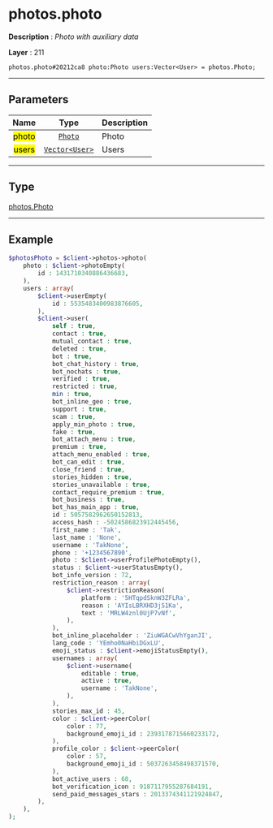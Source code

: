 # photos.photo

**Description** : *Photo with auxiliary data*

**Layer** : 211

```tl
photos.photo#20212ca8 photo:Photo users:Vector<User> = photos.Photo;
```

---

## Parameters

| Name | Type | Description |
| :---: | :---: | :--- |
| <mark>photo</mark> | [`Photo`](type/Photo) | Photo |
| <mark>users</mark> | [`Vector<User>`](type/User) | Users |

---

## Type

[photos.Photo](type/photos.Photo)

---

## Example

```php
$photosPhoto = $client->photos->photo(
	photo : $client->photoEmpty(
		id : 1431710340886436683,
	),
	users : array(
		$client->userEmpty(
			id : 5535483400983876605,
		),
		$client->user(
			self : true,
			contact : true,
			mutual_contact : true,
			deleted : true,
			bot : true,
			bot_chat_history : true,
			bot_nochats : true,
			verified : true,
			restricted : true,
			min : true,
			bot_inline_geo : true,
			support : true,
			scam : true,
			apply_min_photo : true,
			fake : true,
			bot_attach_menu : true,
			premium : true,
			attach_menu_enabled : true,
			bot_can_edit : true,
			close_friend : true,
			stories_hidden : true,
			stories_unavailable : true,
			contact_require_premium : true,
			bot_business : true,
			bot_has_main_app : true,
			id : 5057582962650152813,
			access_hash : -5024586823912445456,
			first_name : 'Tak',
			last_name : 'None',
			username : 'TakNone',
			phone : '+1234567890',
			photo : $client->userProfilePhotoEmpty(),
			status : $client->userStatusEmpty(),
			bot_info_version : 72,
			restriction_reason : array(
				$client->restrictionReason(
					platform : '5HTqpdSknW3ZFLRa',
					reason : 'AYIsLBRXHD3jS1Ka',
					text : 'MRLW4znl0UjP7vNf',
				),
			),
			bot_inline_placeholder : 'ZiuWGACwVhYganJI',
			lang_code : 'YEmho0NaHbiDGxLU',
			emoji_status : $client->emojiStatusEmpty(),
			usernames : array(
				$client->username(
					editable : true,
					active : true,
					username : 'TakNone',
				),
			),
			stories_max_id : 45,
			color : $client->peerColor(
				color : 77,
				background_emoji_id : 2393178715660233172,
			),
			profile_color : $client->peerColor(
				color : 57,
				background_emoji_id : 5037263458498371570,
			),
			bot_active_users : 68,
			bot_verification_icon : 9187117955287684191,
			send_paid_messages_stars : 2013374341121924847,
		),
	),
);
```